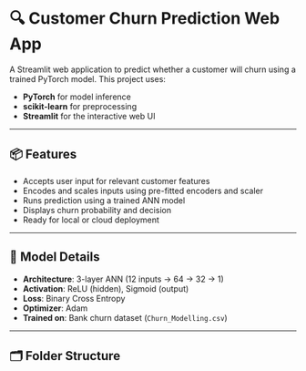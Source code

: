 # 🔍 Customer Churn Prediction Web App

A Streamlit web application to predict whether a customer will churn using a trained PyTorch model. This project uses:
- **PyTorch** for model inference
- **scikit-learn** for preprocessing
- **Streamlit** for the interactive web UI

---

## 📦 Features

- Accepts user input for relevant customer features
- Encodes and scales inputs using pre-fitted encoders and scaler
- Runs prediction using a trained ANN model
- Displays churn probability and decision
- Ready for local or cloud deployment

---

## 🧠 Model Details

- **Architecture**: 3-layer ANN (12 inputs → 64 → 32 → 1)
- **Activation**: ReLU (hidden), Sigmoid (output)
- **Loss**: Binary Cross Entropy
- **Optimizer**: Adam
- **Trained on**: Bank churn dataset (`Churn_Modelling.csv`)

---

## 🗂️ Folder Structure

